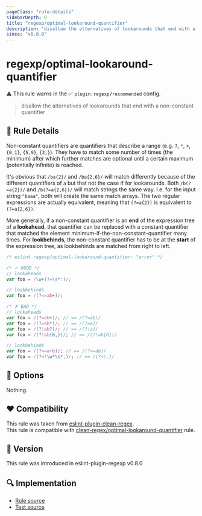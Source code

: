 ```yaml
---
pageClass: "rule-details"
sidebarDepth: 0
title: "regexp/optimal-lookaround-quantifier"
description: "disallow the alternatives of lookarounds that end with a non-constant quantifier"
since: "v0.8.0"
---
```

# regexp/optimal-lookaround-quantifier

⚠️ This rule _warns_ in the ✅ `plugin:regexp/recommended` config.

<!-- end auto-generated rule header -->

> disallow the alternatives of lookarounds that end with a non-constant quantifier

## :book: Rule Details

Non-constant quantifiers are quantifiers that describe a range (e.g. `?`, `*`,
`+`, `{0,1}`, `{5,9}`, `{3,}`). They have to match some number of times (the
minimum) after which further matches are optional until a certain maximum (potentially infinite) is reached.

It's obvious that `/ba{2}/` and `/ba{2,6}/` will match differently because of
the different quantifiers of `a` but that not the case if for lookarounds. Both
`/b(?=a{2})/` and `/b(?=a{2,6})/` will match strings the same way. I.e. for the
input string `"baaa"`, both will create the same match arrays. The two regular
expressions are actually equivalent, meaning that `(?=a{2})` is equivalent to
`(?=a{2,6})`.

More generally, if a non-constant quantifier is an **end** of the expression
tree of a **lookahead**, that quantifier can be replaced with a constant
quantifier that matched the element minimum-if-the-non-constant-quantifier many
times. For **lookbehinds**, the non-constant quantifier has to be at the
**start** of the expression tree, as lookbehinds are matched from right to left.

<eslint-code-block>

```js
/* eslint regexp/optimal-lookaround-quantifier: "error" */

/* ✓ GOOD */
// lookaheads
var foo = /\w+(?=\s*:)/;

// lookbehinds
var foo = /(?<=ab+)/;

/* ✗ BAD */
// lookaheads
var foo = /(?=ab+)/; // == /(?=ab)/
var foo = /(?=ab*)/; // == /(?=a)/
var foo = /(?!ab?)/; // == /(?!a)/
var foo = /(?!ab{6,})/; // == /(?!ab{6})/

// lookbehinds
var foo = /(?<=a+b)/; // == /(?<=ab)/
var foo = /(?<!\w*\s*,)/; // == /(?<!,)/
```

</eslint-code-block>

## :wrench: Options

Nothing.

## :heart: Compatibility

This rule was taken from [eslint-plugin-clean-regex].\
This rule is compatible with [clean-regex/optimal-lookaround-quantifier] rule.

[eslint-plugin-clean-regex]: https://github.com/RunDevelopment/eslint-plugin-clean-regex
[clean-regex/optimal-lookaround-quantifier]: https://github.com/RunDevelopment/eslint-plugin-clean-regex/blob/master/docs/rules/optimal-lookaround-quantifier.md

## :rocket: Version

This rule was introduced in eslint-plugin-regexp v0.8.0

## :mag: Implementation

- [Rule source](https://github.com/ota-meshi/eslint-plugin-regexp/blob/master/lib/rules/optimal-lookaround-quantifier.ts)
- [Test source](https://github.com/ota-meshi/eslint-plugin-regexp/blob/master/tests/lib/rules/optimal-lookaround-quantifier.ts)
